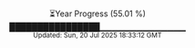 <p align="center">
⏳Year Progress (55.01 %) <br>
████████████████▁▁▁▁▁▁▁▁▁▁▁▁▁▁ <br>
<sub>Updated: Sun, 20 Jul 2025 18:33:12 GMT</sub>
</p>

